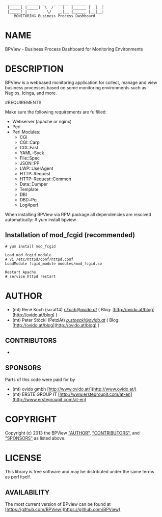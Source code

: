      ______   _____  _    _ _____ _______ _  _  _      
     |_____] |_____]  \  /    |   |______ |  |  |      
     |_____] |         \/   __|__ |______ |__|__|      
        MONITORING Business Process Dashboard          

# NAME

BPView - Business Process Dashboard for Monitoring Environments

# DESCRIPTION

BPView is a webbased monitoring application for collect, manage and view
business processes based on some monitoring environments such as Nagios,
Icinga, and more.

#REQUIREMENTS

Make sure the following requirements are fulfilled:
  * Webserver (apache or nginx)
  * Perl
  * Perl Modules:
    - CGI
    - CGI::Carp
    - CGI::Fast
    - YAML::Syck
    - File::Spec
    - JSON::PP
    - LWP::UserAgent
    - HTTP::Request
    - HTTP::Request::Common
    - Data::Dumper
    - Template
    - DBI
    - DBD::Pg
    - Log4perl
    

When installing BPView via RPM package all dependencies are resolved automatically:
    # yum install bpview

## Installation of mod_fcgid (recommended)

    # yum install mod_fcgid
  
    Load mod_fcgid module
    # vi /etc/httpd/conf/httpd.conf
    LoadModule fcgid_module modules/mod_fcgid.so
  
    Restart Apache
    # service httpd restart



# AUTHOR

- (mt) René Koch (scrat14) _<r.koch@ovido.at>_ ( Blog: [http://ovido.at/blog](http://ovido.at/blog) )
- (mt) Peter Stöckl (PetziAt) _<p.stoeckl@ovido.at>_ ( Blog: [http://ovido.at/blog](http://ovido.at/blog) )

## CONTRIBUTORS

- 

## SPONSORS

Parts of this code were paid for by

- (mt) ovido gmbh [http://www.ovido.at/](http://www.ovido.at/)
- (mt) ERSTE GROUP IT [http://www.erstegroupit.com/at-en](http://www.erstegroupit.com/at-en)


# COPYRIGHT

Copyright (c) 2013 the BPView ["AUTHOR"](#AUTHOR), ["CONTRIBUTORS"](#CONTRIBUTORS), and ["SPONSORS"](#SPONSORS) as listed above.

# LICENSE

This library is free software and may be distributed under the same terms as perl itself.

## AVAILABILITY

The most current version of BPview can be found at [https://github.com/BPView](https://github.com/BPView)

  
